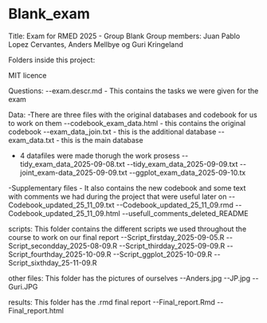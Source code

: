 # Blank_exam
Title: Exam for RMED 2025 - Group Blank
Group members: Juan Pablo Lopez Cervantes, Anders Mellbye og Guri Kringeland


Folders inside this project:

MIT licence

Questions:
--exam.descr.md - This contains the tasks we were given for the exam


Data:
-There are three files with the original databases and codebook for us to work on them
--codebook_exam_data.html - this contains the original codebook 
--exam_data_join.txt - this is the additional database
--exam_data.txt - this is the main database

- 4 datafiles were made thorugh the work prosess
--tidy_exam_data_2025-09-08.txt
--tidy_exam_data_2025-09-09.txt
--joint_exam-data_2025-09-09.txt
--ggplot_exam_data_2025-09-10.tx

-Supplementary files - It also contains the new codebook and some text with comments we had during the project that were useful later on
--Codebook_updated_25_11_09.txt
--Codebook_updated_25_11_09.rmd
--Codebook_updated_25_11_09.html
--usefull_comments_deleted_README

scripts:
This folder contains the different scripts we used throughout the course to work on our final report
--Script_firstday_2025-09-05.R
--Script_secondday_2025-08-09.R
--Script_thirdday_2025-09-09.R
--Script_fourthday_2025-10-09.R
--Script_ggplot_2025-10-09.R
--Script_sixthday_25-11-09.R


other files:
This folder has the pictures of ourselves
--Anders.jpg
--JP.jpg
--Guri.JPG

results: 
This folder has the .rmd final report
--Final_report.Rmd
--Final_report.html





 
